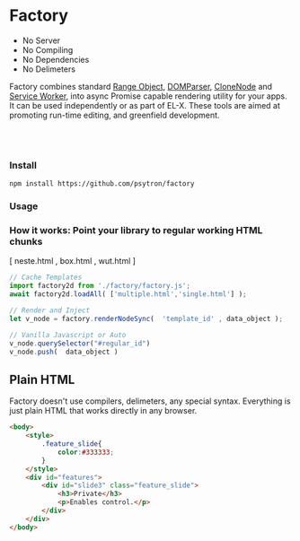 # Factory
* No Server 
* No Compiling 
* No Dependencies
* No Delimeters

Factory combines standard 
[Range Object](https://developer.mozilla.org/en-US/docs/Web/API/Range),
[DOMParser](https://developer.mozilla.org/en-US/docs/Web/API/DOMParser),
[CloneNode](https://developer.mozilla.org/en-US/docs/Web/API/Node) and
[Service Worker](https://developer.mozilla.org/en-US/docs/Web/API/Service_Worker_API), into async Promise capable rendering utility for your apps. It can be used independently or as part of EL-X. These tools are aimed at promoting run-time editing, and greenfield development. <br>

<br>

<br>




### Install
```shell
npm install https://github.com/psytron/factory
```

### Usage
### How it works: Point your library to regular working HTML chunks 
[ neste.html , box.html ,  wut.html ]


```javascript
// Cache Templates
import factory2d from './factory/factory.js';
await factory2d.loadAll( ['multiple.html','single.html'] );

// Render and Inject
let v_node = factory.renderNodeSync(  'template_id' , data_object ); 

// Vanilla Javascript or Auto
v_node.querySelector("#regular_id")
v_node.push(  data_object ) 
```


## Plain HTML 
Factory doesn't use compilers, delimeters, any special syntax. Everything is just plain HTML that works directly in any browser.
```html
<body>    
    <style>
        .feature_slide{
            color:#333333;
        }
    </style>
    <div id="features">
        <div id="slide3" class="feature_slide">
            <h3>Private</h3>
            <p>Enables control.</p>            
        </div>        
    </div>
</body>
```
